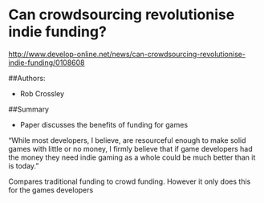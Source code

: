 Can crowdsourcing revolutionise indie funding?
===

http://www.develop-online.net/news/can-crowdsourcing-revolutionise-indie-funding/0108608

##Authors: 
- Rob Crossley

##Summary
- Paper discusses the benefits of funding for games

“While most developers, I believe, are resourceful enough to make solid games with little or no money, I firmly believe that if game developers had the money they need indie gaming as a whole could be much better than it is today.”

Compares traditional funding to crowd funding. However it only does this for the games developers